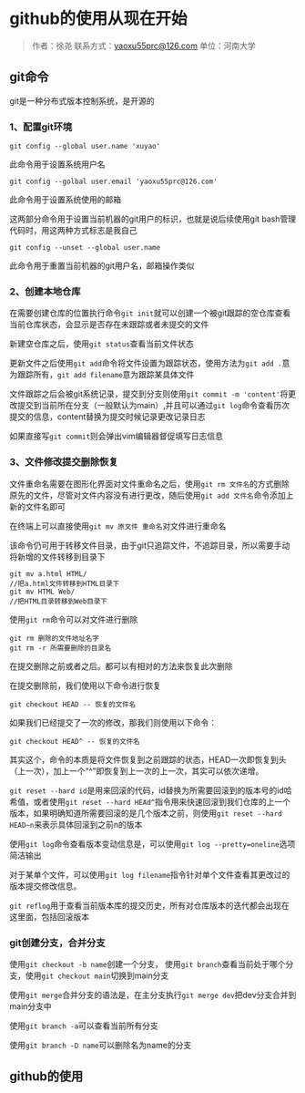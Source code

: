 # github的使用从现在开始

>作者：徐尧 联系方式：yaoxu55prc@126.com 单位：河南大学

## git命令

git是一种分布式版本控制系统，是开源的

### 1、配置git环境

```
git config --global user.name 'xuyao'
```

此命令用于设置系统用户名

```
git config --golbal user.email 'yaoxu55prc@126.com'
```

此命令用于设置系统使用的邮箱

这两部分命令用于设置当前机器的git用户的标识，也就是说后续使用git bash管理代码时，用这两种方式标志是我自己

```
git config --unset --global user.name
```

此命令用于重置当前机器的git用户名，邮箱操作类似

### 2、创建本地仓库

在需要创建仓库的位置执行命令```git init```就可以创建一个被git跟踪的空仓库查看当前仓库状态，会显示是否存在未跟踪或者未提交的文件

新建空仓库之后，使用```git status```查看当前文件状态

更新文件之后使用```git add```命令将文件设置为跟踪状态，使用方法为```git add .```意为跟踪所有，```git add filename```意为跟踪某具体文件

文件跟踪之后会被git系统记录，提交到分支则使用```git commit -m 'content'```将更改提交到当前所在分支（一般默认为main）,并且可以通过```git log```命令查看历次提交的信息，content替换为提交时候记录更改记录日志

如果直接写```git commit```则会弹出vim编辑器督促填写日志信息

### 3、文件修改提交删除恢复

文件重命名需要在图形化界面对文件重命名之后，使用```git rm 文件名```的方式删除原先的文件，尽管对文件内容没有进行更改，随后使用```git add 文件名```命令添加上新的文件名即可

在终端上可以直接使用```git mv 原文件 重命名```对文件进行重命名

该命令仍可用于转移文件目录，由于git只追踪文件，不追踪目录，所以需要手动将新增的文件转移到目录下

```
git mv a.html HTML/
//把a.html文件转移到HTML目录下
git mv HTML Web/
//把HTML目录转移到Web目录下
```

使用```git rm```命令可以对文件进行删除

```
git rm 删除的文件地址名字
git rm -r 所需要删除的目录名
```

在提交删除之前或者之后。都可以有相对的方法来恢复此次删除

在提交删除前，我们使用以下命令进行恢复

```
git checkout HEAD -- 恢复的文件名
```

如果我们已经提交了一次的修改，那我们则使用以下命令：

```
git checkout HEAD^ -- 恢复的文件名
```

其实这个，命令的本质是将文件恢复到之前跟踪的状态，HEAD一次即恢复到头（上一次），加上一个“^”即恢复到上一次的上一次，其实可以依次递增。

```git reset --hard id```是用来回滚的代码，id替换为所需要回滚到的版本号的id哈希值，或者使用```git reset --hard HEAd^```指令用来快速回滚到我们仓库的上一个版本，如果明确知道所需要回滚的是几个版本之前，则使用```git reset --hard HEAD~n```来表示具体回滚到之前n的版本

使用```git log```命令查看版本变动信息是，可以使用```git log --pretty=oneline```选项简洁输出

对于某单个文件，可以使用```git log filename```指令针对单个文件查看其更改过的版本提交修改信息。

```git reflog```用于查看当前版本库的提交历史，所有对仓库版本的迭代都会出现在这里面，包括回滚版本

### git创建分支，合并分支

使用```git checkout -b name```创建一个分支， 使用```git branch```查看当前处于哪个分支，使用```git checkout main```切换到main分支

使用```git merge```合并分支的语法是，在主分支执行```git merge dev```把dev分支合并到main分支中

使用```git branch -a```可以查看当前所有分支

使用```git branch -D name```可以删除名为name的分支

## github的使用

